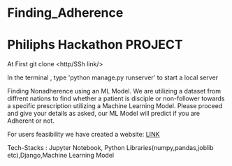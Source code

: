 # Finding_Adherence

<h1>Philiphs Hackathon PROJECT</h1>


At First 
git clone <http/SSh link/>

In the terminal , type 'python manage.py runserver' to start a local server

Finding Nonadherence using an ML Model. We are utilizing a dataset from diffrent nations to find whether a patient is disciple or non-follower towards a specific prescription utilizing a Machine Learning Model. Please proceed and give your details as asked, our ML Model will predict if you are Adherent or not.

For users feasibility we have created a website: <a href="https://philiphs2021hackathon.herokuapp.com/">LINK</a>

Tech-Stacks : Jupyter Notebook, Python Libraries(numpy,pandas,joblib etc),Django,Machine Learning Model
